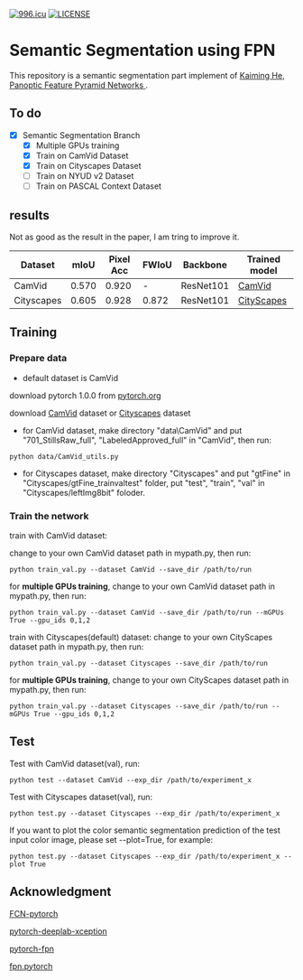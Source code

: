 [![996.icu](https://img.shields.io/badge/link-996.icu-red.svg)](https://996.icu)
[![LICENSE](https://img.shields.io/badge/license-Anti%20996-blue.svg)](https://github.com/996icu/996.ICU/blob/master/LICENSE)

# Semantic Segmentation using FPN
This repository is a semantic segmentation part implement of [Kaiming He, Panoptic Feature Pyramid Networks
](https://arxiv.org/abs/1901.02446).

## To do
- [x] Semantic Segmentation Branch
  - [x] Multiple GPUs training
  - [x] Train on CamVid Dataset
  - [x] Train on Cityscapes Dataset
  - [ ] Train on NYUD v2 Dataset
  - [ ] Train on PASCAL Context Dataset

## results
Not as good as the result in the paper, I am tring to improve it.

| Dataset | mIoU | Pixel Acc | FWIoU | Backbone | Trained model
|-------|-------|-------|-------|-------|-------|
| CamVid | 0.570 | 0.920 | - | ResNet101 | [CamVid](https://drive.google.com/file/d/1l7y6uKXhogECZd3Pw4BMl3R5TUvAA4Vw/view?usp=sharing)|
| Cityscapes | 0.605 | 0.928 | 0.872 | ResNet101 | [CityScapes](https://drive.google.com/open?id=1Dw1dyKStNo65IlQM_ORlanHLE-rmJ0ak)|

## Training

### Prepare data

- default dataset is CamVid

download pytorch 1.0.0 from [pytorch.org](https://pytorch.org)

download [CamVid](http://mi.eng.cam.ac.uk/research/projects/VideoRec/CamVid/) dataset or [Cityscapes](https://www.cityscapes-dataset.com/) dataset

- for CamVid dataset, make directory "data\CamVid" and put "701_StillsRaw_full", "LabeledApproved_full" in "CamVid", then run:
```
python data/CamVid_utils.py    
```

- for Cityscapes dataset, make directory "Cityscapes" and put "gtFine" in "Cityscapes/gtFine_trainvaltest" folder, put "test", "train", "val" in "Cityscapes/leftImg8bit" foloder.

### Train the network

train with CamVid dataset:

change to your own CamVid dataset path in mypath.py, then run:

```
python train_val.py --dataset CamVid --save_dir /path/to/run
```

for **multiple GPUs training**, change to your own CamVid dataset path in mypath.py, then run:
```
python train_val.py --dataset CamVid --save_dir /path/to/run --mGPUs True --gpu_ids 0,1,2
```

train with Cityscapes(default) dataset:
change to your own CityScapes dataset path in mypath.py, then run:

```
python train_val.py --dataset Cityscapes --save_dir /path/to/run
```

for **multiple GPUs training**, change to your own CityScapes dataset path in mypath.py, then run:
```
python train_val.py --dataset Cityscapes --save_dir /path/to/run --mGPUs True --gpu_ids 0,1,2
```

## Test
Test with CamVid dataset(val), run:
```
python test --dataset CamVid --exp_dir /path/to/experiment_x
```
Test with Cityscapes dataset(val), run:
```
python test.py --dataset Cityscapes --exp_dir /path/to/experiment_x
```
If you want to plot the color semantic segmentation prediction of the test input color image, please set --plot=True, for example:
```
python test.py --dataset Cityscapes --exp_dir /path/to/experiment_x --plot True
```

## Acknowledgment
[FCN-pytorch](https://github.com/pochih/FCN-pytorch)

[pytorch-deeplab-xception](https://github.com/jfzhang95/pytorch-deeplab-xception)

[pytorch-fpn](https://github.com/kuangliu/pytorch-fpn)

[fpn.pytorch](https://github.com/jwyang/fpn.pytorch)
